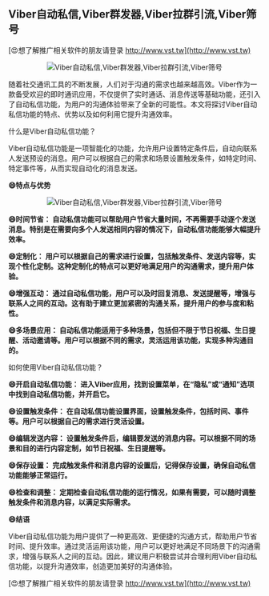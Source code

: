## **Viber自动私信,Viber群发器,Viber拉群引流,Viber筛号**

[😍想了解推广相关软件的朋友请登录 http://www.vst.tw](http://www.vst.tw)

 <center><img src="https://vst.tw/MP4/tuiguang/png/4.png" alt="Viber自动私信,Viber群发器,Viber拉群引流,Viber筛号"></center>

随着社交通讯工具的不断发展，人们对于沟通的需求也越来越高效。Viber作为一款备受欢迎的即时通讯应用，不仅提供了实时通话、消息传送等基础功能，还引入了自动私信功能，为用户的沟通体验带来了全新的可能性。本文将探讨Viber自动私信功能的特点、优势以及如何利用它提升沟通效率。

什么是Viber自动私信功能？

Viber自动私信功能是一项智能化的功能，允许用户设置特定条件后，自动向联系人发送预设的消息。用户可以根据自己的需求和场景设置触发条件，如特定时间、特定事件等，从而实现自动化的消息发送。

**😄特点与优势**

 <center><img src="https://vst.tw/MP4/tuiguang/png/7.png" alt="Viber自动私信,Viber群发器,Viber拉群引流,Viber筛号"></center>

**😄时间节省： 自动私信功能可以帮助用户节省大量时间，不再需要手动逐个发送消息。特别是在需要向多个人发送相同内容的情况下，自动私信功能能够大幅提升效率。**

**😄定制化： 用户可以根据自己的需求进行设置，包括触发条件、发送内容等，实现个性化定制。这种定制化的特点可以更好地满足用户的沟通需求，提升用户体验。**

**😄增强互动： 通过自动私信功能，用户可以及时回复消息、发送提醒等，增强与联系人之间的互动。这有助于建立更加紧密的沟通关系，提升用户的参与度和粘性。**

**😄多场景应用： 自动私信功能适用于多种场景，包括但不限于节日祝福、生日提醒、活动邀请等。用户可以根据不同的需求，灵活运用该功能，实现多种沟通目的。**

如何使用Viber自动私信功能？

**😄开启自动私信功能： 进入Viber应用，找到设置菜单，在“隐私”或“通知”选项中找到自动私信功能，并开启它。**

**😄设置触发条件： 在自动私信功能设置界面，设置触发条件，包括时间、事件等。用户可以根据自己的需求进行灵活设置。**

**😄编辑发送内容： 设置触发条件后，编辑要发送的消息内容。可以根据不同的场景和目的进行内容定制，如节日祝福、生日提醒等。**

**😄保存设置： 完成触发条件和消息内容的设置后，记得保存设置，确保自动私信功能能够正常运行。**

**😄检查和调整： 定期检查自动私信功能的运行情况，如果有需要，可以随时调整触发条件和消息内容，以满足实际需求。**

**😄结语**

Viber自动私信功能为用户提供了一种更高效、更便捷的沟通方式，帮助用户节省时间、提升效率。通过灵活运用该功能，用户可以更好地满足不同场景下的沟通需求，增强与联系人之间的互动。因此，建议用户积极尝试并合理利用Viber自动私信功能，以提升沟通效率，创造更加美好的沟通体验。

[😍想了解推广相关软件的朋友请登录 http://www.vst.tw](http://www.vst.tw)



